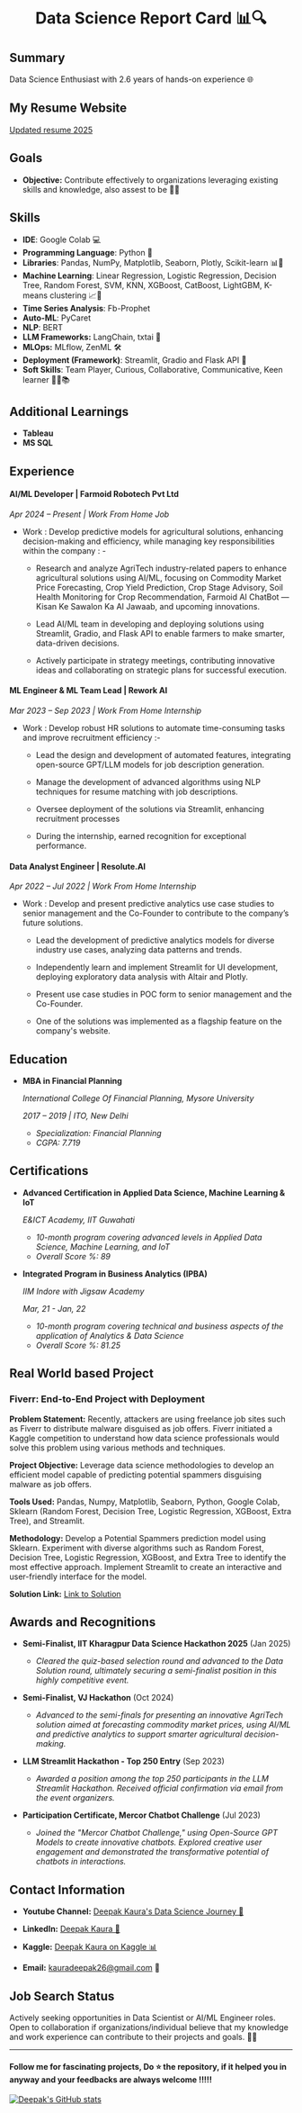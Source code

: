  # <h1 align="center"> Data Science Report Card 📊🔍</h1>

## Summary
Data Science Enthusiast with 2.6 years of hands-on experience 🌐

## My Resume Website
[Updated resume 2025](https://dour-myth-4e0.notion.site/Deepak-Kaura-s-Resume-62f99154d8eb4fa19ad97768b0811603)

## Goals
* **Objective:** Contribute effectively to organizations leveraging existing skills and knowledge, also assest to be 💼🤝

## **Skills**

- **IDE**: Google Colab 💻
- **Programming Language**: Python 🐍
- **Libraries**: Pandas, NumPy, Matplotlib, Seaborn, Plotly, Scikit-learn 📊🔮
- **Machine Learning**: Linear Regression, Logistic Regression, Decision Tree, Random Forest, SVM, KNN, XGBoost, CatBoost, LightGBM, K-means clustering 📈🌲
- **Time Series Analysis**: Fb-Prophet
- **Auto-ML**: PyCaret
- **NLP**: BERT
- **LLM Frameworks:** LangChain, txtai 🔗
- **MLOps:** MLflow, ZenML 🛠️
- **Deployment (Framework)**: Streamlit, Gradio and Flask API 🚀
- **Soft Skills**: Team Player, Curious, Collaborative, Communicative, Keen learner 🤝💬📚

## **Additional Learnings**

- **Tableau**
- **MS SQL**


## **Experience**

#### **AI/ML Developer | Farmoid Robotech Pvt Ltd**

*Apr 2024 – Present | Work From Home Job*

* Work : Develop predictive models for agricultural solutions, enhancing decision-making and efficiency, while managing key responsibilities within the company : -


  * Research and analyze AgriTech industry-related papers to enhance agricultural solutions using AI/ML, focusing on Commodity Market Price Forecasting, Crop Yield Prediction, Crop Stage Advisory, Soil Health Monitoring for Crop Recommendation, Farmoid AI ChatBot — Kisan Ke Sawalon Ka AI Jawaab, and upcoming innovations.
 
  * Lead AI/ML team in developing and deploying solutions using Streamlit, Gradio, and Flask API to enable farmers to make smarter, data-driven decisions.
 
  * Actively participate in strategy meetings, contributing innovative ideas and collaborating on strategic plans for successful execution.


#### **ML Engineer & ML Team Lead | Rework AI**

*Mar 2023 – Sep 2023 | Work From Home Internship*

* Work : Develop robust HR solutions to automate time-consuming tasks and improve recruitment efficiency :-

  * Lead the design and development of automated features, integrating open-source GPT/LLM models for job description generation.
 
  * Manage the development of advanced algorithms using NLP techniques for resume matching with job descriptions.
 
  * Oversee deployment of the solutions via Streamlit, enhancing recruitment processes
 
  * During the internship, earned recognition for exceptional performance.


#### **Data Analyst Engineer | Resolute.AI**

*Apr 2022 – Jul 2022 | Work From Home Internship*

* Work : Develop and present predictive analytics use case studies to senior management and the Co-Founder to contribute to the company’s future solutions.

   * Lead the development of predictive analytics models for diverse industry use cases, analyzing data patterns and trends.
 
   * Independently learn and implement Streamlit for UI development, deploying exploratory data analysis with Altair and Plotly.
 
   * Present use case studies in POC form to senior management and the Co-Founder.
 
   * One of the solutions was implemented as a flagship feature on the company's website.


## **Education**

- **MBA in Financial Planning**
  
  *International College Of Financial Planning, Mysore University*
  
  *2017 – 2019 | ITO, New Delhi*
  - *Specialization: Financial Planning*
  - *CGPA: 7.719*

## **Certifications**

- **Advanced Certification in Applied Data Science, Machine Learning & IoT**
  
  *E&ICT Academy, IIT Guwahati*
  - *10-month program covering advanced levels in Applied Data Science, Machine Learning, and IoT*
  - *Overall Score %: 89*

- **Integrated Program in Business Analytics (IPBA)**
 
  *IIM Indore with Jigsaw Academy*
  
  *Mar, 21 - Jan, 22*
  - *10-month program covering technical and business aspects of the application of Analytics & Data Science*
  - *Overall Score %: 81.25*

## Real World based Project

### **Fiverr: End-to-End Project with Deployment**

**Problem Statement:**
Recently, attackers are using freelance job sites such as Fiverr to distribute malware disguised as job offers. Fiverr initiated a Kaggle competition to understand how data science professionals would solve this problem using various methods and techniques.

**Project Objective:**
Leverage data science methodologies to develop an efficient model capable of predicting potential spammers disguising malware as job offers.

**Tools Used:**
Pandas, Numpy, Matplotlib, Seaborn, Python, Google Colab, Sklearn (Random Forest, Decision Tree, Logistic Regression, XGBoost, Extra Tree), and Streamlit.

**Methodology:**
Develop a Potential Spammers prediction model using Sklearn. Experiment with diverse algorithms such as Random Forest, Decision Tree, Logistic Regression, XGBoost, and Extra Tree to identify the most effective approach. Implement Streamlit to create an interactive and user-friendly interface for the model.

**Solution Link:** [Link to Solution](https://www.kaggle.com/code/deepakkaura/fiverr-end-to-end-project-includes-deployment)



## **Awards and Recognitions**

- **Semi-Finalist, IIT Kharagpur Data Science Hackathon 2025**
  (Jan 2025)
  - *Cleared the quiz-based selection round and advanced to the Data Solution round, ultimately securing a semi-finalist position in this highly competitive event.*

- **Semi-Finalist, VJ Hackathon**
  (Oct 2024)
  - *Advanced to the semi-finals for presenting an innovative AgriTech solution aimed at forecasting commodity market prices, using AI/ML and predictive analytics to support smarter agricultural decision-making.*
 
- **LLM Streamlit Hackathon - Top 250 Entry**
  (Sep 2023)
  - *Awarded a position among the top 250 participants in the LLM Streamlit Hackathon. Received official confirmation via email from the event organizers.*

- **Participation Certificate, Mercor Chatbot Challenge**
  (Jul 2023)
  - *Joined the "Mercor Chatbot Challenge," using Open-Source GPT Models to create innovative chatbots. Explored creative user engagement and demonstrated the transformative potential of chatbots in interactions.*


## Contact Information

* **Youtube Channel:** [Deepak Kaura's Data Science Journey 🎥](https://www.youtube.com/channel/UCgIenOB7b3aEuo4e6Nv8BZQ)

* **LinkedIn:** [Deepak Kaura 🔗](www.linkedin.com/in/deepak-kaura-66a903162)

* **Kaggle:** [Deepak Kaura on Kaggle 📊](https://www.kaggle.com/deepakkaura)

* **Email:** kauradeepak26@gmail.com 📧

## Job Search Status
Actively seeking opportunities in Data Scientist or AI/ML Engineer roles. Open to collaboration if organizations/individual believe that my knowledge and work experience can contribute to their projects and goals. 🤝💼

---
  
  #### Follow me for fascinating projects, Do ⭐ the repository, if it helped you in anyway and your feedbacks are always welcome !!!!!
  
  
  [![Deepak's GitHub stats](https://github-readme-stats.vercel.app/api?username=deepak7642)](https://github.com/deepak7642/github-readme-stats)

<!---
deepak7642/deepak7642 is a ✨ special ✨ repository because its `README.md` (this file) appears on your GitHub profile.
You can click the Preview link to take a look at your changes.
--->
